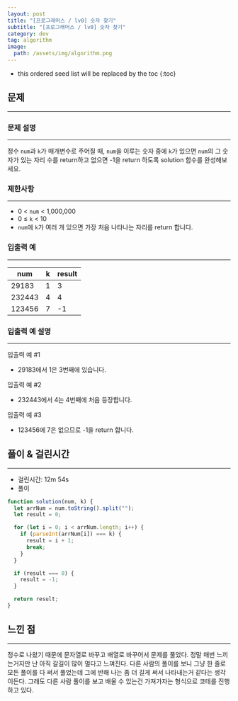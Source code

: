 ```yaml
---
layout: post
title: "[프로그래머스 / lv0] 숫자 찾기"
subtitle: "[프로그래머스 / lv0] 숫자 찾기"
category: dev
tag: algorithm
image:
  path: /assets/img/algorithm.png
---
```


<!-- prettier-ignore -->
* this ordered seed list will be replaced by the toc
{:toc}

## 문제

---

### **문제 설명**

---

정수 `num`과 `k`가 매개변수로 주어질 때, `num`을 이루는 숫자 중에 `k`가 있으면 `num`의 그 숫자가 있는 자리 수를 return하고 없으면 -1을 return 하도록 solution 함수를 완성해보세요.

### 제한사항

---

- 0 < `num` < 1,000,000
- 0 ≤ `k` < 10
- `num`에 `k`가 여러 개 있으면 가장 처음 나타나는 자리를 return 합니다.

### 입출력 예

---

| num    | k   | result |
| ------ | --- | ------ |
| 29183  | 1   | 3      |
| 232443 | 4   | 4      |
| 123456 | 7   | -1     |

### 입출력 예 설명

---

입출력 예 #1

- 29183에서 1은 3번째에 있습니다.

입출력 예 #2

- 232443에서 4는 4번째에 처음 등장합니다.

입출력 예 #3

- 123456에 7은 없으므로 -1을 return 합니다.

## 풀이 & 걸린시간

---

- 걸린시간: 12m 54s
- 풀이

```jsx
function solution(num, k) {
  let arrNum = num.toString().split("");
  let result = 0;

  for (let i = 0; i < arrNum.length; i++) {
    if (parseInt(arrNum[i]) === k) {
      result = i + 1;
      break;
    }
  }

  if (result === 0) {
    result = -1;
  }

  return result;
}
```

## 느낀 점

---

정수로 나왔기 때문에 문자열로 바꾸고 배열로 바꾸어서 문제를 풀었다. 정말 매번 느끼는거지만 난 아직 갈길이 많이 멀다고 느껴진다. 다른 사람의 풀이를 보니 그냥 한 줄로 모든 풀이를 다 써서 풀었는데 그에 반해 나는 좀 더 길게 써서 나타내는거 같다는 생각이든다. 그래도 다른 사람 풀이를 보고 배울 수 있는건 가져가자는 형식으로 코테를 진행하고 있다.

